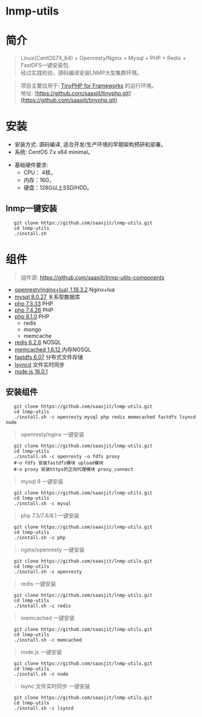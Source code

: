 lnmp-utils
============

简介
===

>  Linux(CentOS7X_64) + Openresty/Nginx + Mysql + PHP + Redis + FastDFS一键安装包.   
>  经过实践检验，源码编译安装LNMP大型集群环境。   

> 项目主要应用于: [TinyPHP for Frameworks](https://github.com/saasjit/tinyphp.git) 的运行环境。   
>  地址: [https://github.com/saasjit/tinyphp.git](https://github.com/saasjit/tinyphp.git)    

安装
===
- 安装方式: 源码编译, 适合开发/生产环境的早期架构预研和部署。   
- 系统: CentOS 7.x x64 minimal。  
 
+ 基础硬件要求:
  - CPU： 4核，  
  - 内存：16G，  
  - 硬盘：128G以上SSD/HDD。 
   
lnmp一键安装  
---- 
```shell
   git clone https://github.com/saasjit/lnmp-utils.git
   cd lnmp-utils
   ./install.sh
```

组件
=======

> 组件源: https://github.com/saasjit/lnmp-utils-components

+ [openresty(nginx+lua) 1.19.3.2](https://github.com/openresty/openresty.git)     Nginx+lua   
+ [mysql 8.0.27](http://cdn.mysql.com/Downloads/MySQL-8.0/mysql-8.0.27.tar.gz)  关系型数据库   
+ [php 7.3.33](http://www.php.net/)  PHP    
+ [php 7.4.26](http://www.php.net/)  PHP    
+ [php 8.1.0](http://www.php.net/)  PHP
  + redis
  + mongo
  + memcache     
+ [redis 6.2.6](http://www.redis.io/)  NOSQL   
+ [memcached 1.6.12 ](http://www.memcached.org/)  内存NOSQL   
+ [fastdfs 6.07](https://github.com/happyfish100/fastdfs)  分布式文件存储   
+ [lsyncd](https://github.com/lsyncd/lsyncd)  文件实时同步   
+ [node.js 16.0.1](https://nodejs.org/)   

安装组件   
---

```shell
   git clone https://github.com/saasjit/lnmp-utils.git
   cd lnmp-utils
   ./install.sh -c openresty mysql php redis memecached fastdfs lsyncd node
```

> openresty/nginx 一键安装
```shell
   git clone https://github.com/saasjit/lnmp-utils.git
   cd lnmp-utils
   ./install.sh -c openresty -o fdfs proxy
   #-o fdfs 安装fastdfs模块 upload模块
   #-o proxy 安装https的正向代理模块 proxy_connect
```
> mysql 8 一键安装
```shell
   git clone https://github.com/saasjit/lnmp-utils.git
   cd lnmp-utils
   ./install.sh -c mysql
```
> php 7.3/7.4/8.1 一键安装
```shell
   git clone https://github.com/saasjit/lnmp-utils.git
   cd lnmp-utils
   ./install.sh -c php
```

> nginx/openresty 一键安装
```shell
   git clone https://github.com/saasjit/lnmp-utils.git
   cd lnmp-utils
   ./install.sh -c openresty
```


> redis 一键安装
```shell
   git clone https://github.com/saasjit/lnmp-utils.git
   cd lnmp-utils
   ./install.sh -c redis
```

> memcached 一键安装
```shell
   git clone https://github.com/saasjit/lnmp-utils.git
   cd lnmp-utils
   ./install.sh -c memcached
```
> node.js 一键安装
```shell
   git clone https://github.com/saasjit/lnmp-utils.git
   cd lnmp-utils
   ./install.sh -c node
```
> lsync 文件实时同步 一键安装
```shell
   git clone https://github.com/saasjit/lnmp-utils.git
   cd lnmp-utils
   ./install.sh -c lsyncd
```
